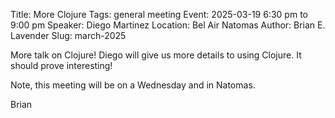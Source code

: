 Title: More Clojure
Tags: general meeting
Event: 2025-03-19 6:30 pm to 9:00 pm
Speaker: Diego Martinez
Location: Bel Air Natomas
Author: Brian E. Lavender
Slug: march-2025

More talk on Clojure! Diego will give us more details to using Clojure. It should prove interesting!

Note, this meeting will be on a Wednesday and in Natomas.

Brian
